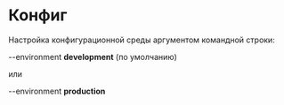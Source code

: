 # Конфиг

Настройка конфигурационной среды аргументом командной строки:

--environment **development** (по умолчанию)

или

--environment **production**